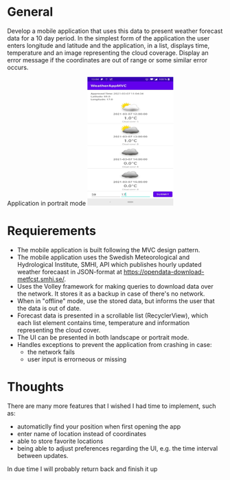 # General
Develop a mobile application that uses this data to present weather forecast data for a 10 day period. In the simplest form of the application the user enters longitude and latitude and the application, in a list, displays time, temperature and an image representing the cloud coverage. Display an error message if the coordinates are out of range or some similar error occurs.

Application in portrait mode
<img src="https://github.com/MiguelMaytaLavalle/WeatherAppMVC/blob/main/app/src/main/java/preview/Portrait.jpg" width="200" height="300">

# Requierements
* The mobile application is built following the MVC design pattern.
* The mobile application uses the Swedish Meteorological and Hydrological Institute, SMHI, API which publishes hourly updated weather forecaast in JSON-format at https://opendata-download-metfcst.smhi.se/.
* Uses the Volley framework for making queries to download data over the network. It stores it as a backup in case of there's no network.
* When in "offline" mode, use the stored data, but informs the user that the data is out of date.
* Forecast data is presented in a scrollable list (RecyclerView), which each list element contains time, temperature and information representing the cloud cover.
* The UI can be presented in both landscape or portrait mode.
* Handles exceptions to prevent the application from crashing in case:
  - the network fails
  - user input is errorneous or missing

# Thoughts
There are many more features that I wished I had time to implement, such as:
* automaticlly find your position when first opening the app
* enter name of location instead of coordinates
* able to store favorite locations 
* being able to adjust preferences regarding the UI, e.g. the time interval between updates.

In due time I will probably return back and finish it up

